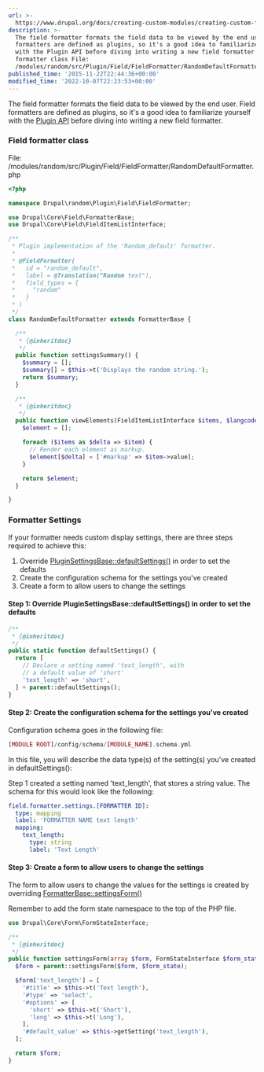 ```yaml
---
url: >-
  https://www.drupal.org/docs/creating-custom-modules/creating-custom-field-types-widgets-and-formatters/create-a-custom-field-formatter
description: >-
  The field formatter formats the field data to be viewed by the end user. Field
  formatters are defined as plugins, so it's a good idea to familiarize yourself
  with the Plugin API before diving into writing a new field formatter. Field
  formatter class File:
  /modules/random/src/Plugin/Field/FieldFormatter/RandomDefaultFormatter.php
published_time: '2015-11-22T22:44:36+00:00'
modified_time: '2022-10-07T22:23:53+00:00'
---
```

The field formatter formats the field data to be viewed by the end user. Field formatters are defined as plugins, so it's a good idea to familiarize yourself with the [Plugin API](https://www.drupal.org/docs/8/api/plugin-api) before diving into writing a new field formatter.

### Field formatter class

File: /modules/random/src/Plugin/Field/FieldFormatter/RandomDefaultFormatter.php

```php
<?php

namespace Drupal\random\Plugin\Field\FieldFormatter;

use Drupal\Core\Field\FormatterBase;
use Drupal\Core\Field\FieldItemListInterface;

/**
 * Plugin implementation of the 'Random_default' formatter.
 *
 * @FieldFormatter(
 *   id = "random_default",
 *   label = @Translation("Random text"),
 *   field_types = {
 *     "random"
 *   }
 * )
 */
class RandomDefaultFormatter extends FormatterBase {

  /**
   * {@inheritdoc}
   */
  public function settingsSummary() {
    $summary = [];
    $summary[] = $this->t('Displays the random string.');
    return $summary;
  }

  /**
   * {@inheritdoc}
   */
  public function viewElements(FieldItemListInterface $items, $langcode) {
    $element = [];

    foreach ($items as $delta => $item) {
      // Render each element as markup.
      $element[$delta] = ['#markup' => $item->value];
    }

    return $element;
  }

}

```

### Formatter Settings

If your formatter needs custom display settings, there are three steps required to achieve this:

1. Override [PluginSettingsBase::defaultSettings()](https://api.drupal.org/api/drupal/core%21lib%21Drupal%21Core%21Field%21PluginSettingsBase.php/function/PluginSettingsBase%3A%3AdefaultSettings/8.2.x) in order to set the defaults
2. Create the configuration schema for the settings you've created
3. Create a form to allow users to change the settings

#### Step 1: Override PluginSettingsBase::defaultSettings() in order to set the defaults

```php
/**
 * {@inheritdoc}
 */
public static function defaultSettings() {
  return [
    // Declare a setting named 'text_length', with
    // a default value of 'short'
    'text_length' => 'short',
  ] + parent::defaultSettings();
}

```

#### Step 2: Create the configuration schema for the settings you've created

Configuration schema goes in the following file:

```php
[MODULE ROOT]/config/schema/[MODULE_NAME].schema.yml
```

In this file, you will describe the data type(s) of the setting(s) you've created in defaultSettings():

Step 1 created a setting named 'text\_length', that stores a string value. The schema for this would look like the following:

```yaml
field.formatter.settings.[FORMATTER ID]:
  type: mapping
  label: 'FORMATTER NAME text length'
  mapping:
    text_length:
      type: string
      label: 'Text Length'

```

#### Step 3: Create a form to allow users to change the settings

The form to allow users to change the values for the settings is created by overriding [FormatterBase::settingsForm()](https://api.drupal.org/api/drupal/core%21lib%21Drupal%21Core%21Field%21FormatterBase.php/function/FormatterBase%3A%3AsettingsForm/8.2.x)

Remember to add the form state namespace to the top of the PHP file.

```php
use Drupal\Core\Form\FormStateInterface;
```

```php
/**
 * {@inheritdoc}
 */
public function settingsForm(array $form, FormStateInterface $form_state) {
  $form = parent::settingsForm($form, $form_state);

  $form['text_length'] = [
    '#title' => $this->t('Text length'),
    '#type' => 'select',
    '#options' => [
      'short' => $this->t('Short'),
      'long' => $this->t('Long'),
    ],
    '#default_value' => $this->getSetting('text_length'),
  ];

  return $form;
}

```